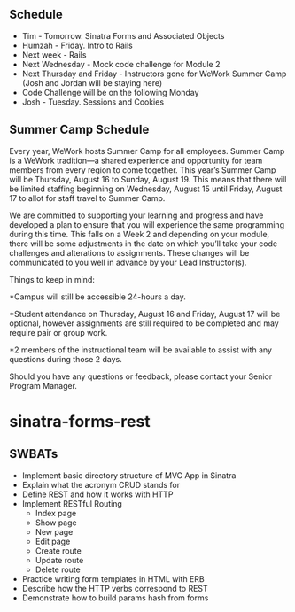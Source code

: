 ## Schedule
- Tim - Tomorrow. Sinatra Forms and Associated Objects
- Humzah - Friday. Intro to Rails
- Next week - Rails
- Next Wednesday - Mock code challenge for Module 2
- Next Thursday and Friday - Instructors gone for WeWork Summer Camp (Josh and Jordan will be staying here)
- Code Challenge will be on the following Monday
- Josh - Tuesday. Sessions and Cookies

## Summer Camp Schedule

Every year, WeWork hosts Summer Camp for all employees. Summer Camp is a WeWork tradition—a shared experience and opportunity for team members from every region to come together. This year’s Summer Camp will be Thursday, August 16 to Sunday, August 19. This means that there will be limited staffing beginning on Wednesday, August 15 until Friday, August 17 to allot for staff travel to Summer Camp.

We are committed to supporting your learning and progress and have developed a plan to ensure that you will experience the same programming during this time. This falls on a Week 2 and depending on your module, there will be some adjustments in the date on which you’ll take your code challenges and alterations to assignments. These changes will be communicated to you well in advance by your Lead Instructor(s).

Things to keep in mind:

*Campus will still be accessible 24-hours a day.

*Student attendance on Thursday, August 16 and Friday, August 17 will be optional, however assignments are still required to be completed and may require pair or group work.

*2 members of the instructional team will be available to assist with any questions during those 2 days.

Should you have any questions or feedback, please contact your Senior Program Manager.

# sinatra-forms-rest

## SWBATs

* Implement basic directory structure of MVC App in Sinatra
* Explain what the acronym CRUD stands for
* Define REST and how it works with HTTP
* Implement RESTful Routing
  * Index page
  * Show page
  * New page
  * Edit page
  * Create route
  * Update route
  * Delete route
* Practice writing form templates in HTML with ERB
* Describe how the HTTP verbs correspond to REST
* Demonstrate how to build params hash from forms